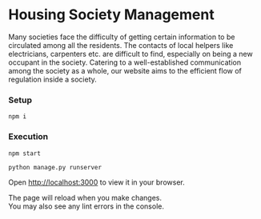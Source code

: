 # Housing Society Management
Many societies face the difficulty of getting certain information to be circulated among all the residents. The contacts of local helpers like electricians, carpenters etc. are difficult to find, especially on being a new occupant in the society. Catering to a well-established communication among the society as a whole, our website aims to the efficient flow of regulation inside a society.

### Setup 
```
npm i
```

### Execution
```
npm start
```

```
python manage.py runserver
```

Open [http://localhost:3000](http://localhost:3000) to view it in your browser.

The page will reload when you make changes.\
You may also see any lint errors in the console.

